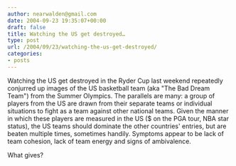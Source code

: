 ```yaml
---
author: nearwalden@gmail.com
date: 2004-09-23 19:35:07+00:00
draft: false
title: Watching the US get destroyed…
type: post
url: /2004/09/23/watching-the-us-get-destroyed/
categories:
- posts
---
```


Watching the US get destroyed in the Ryder Cup last weekend repeatedly conjurred up images of the US basketball team (aka "The Bad Dream Team") from the Summer Olympics.  The parallels are many:  a group of players from the US are drawn from their separate teams or individual situations to fight as a team against other national teams.  Given the manner in which these players are measured in the US ($ on the PGA tour, NBA star status), the US teams should dominate the other countries' entries, but are beaten multiple times, sometimes handily.  Symptoms appear to be lack of team cohesion, lack of team energy and signs of ambivalence.













What gives?



